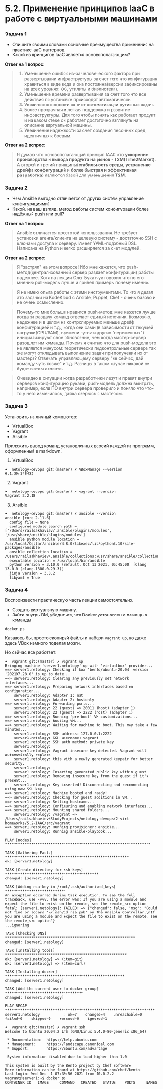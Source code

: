 # 5.2. Применение принципов IaaC в работе с виртуальными машинами

### Задача 1

* Опишите своими словами основные преимущества применения на практике IaaC паттернов.
* Какой из принципов IaaC является основополагающим?

**Ответ на 1 вопрос**:

> 1. Уменьшение ошибок из-за человеческого фактора при развертывании инфраструктуры за счет того что конфигурация храниться в виде кода и она постоянна(версии зафиксированы на всех уровнях: ОС, утилиты и библиотеки).
> 2. Уменьшение времени развертывания за счет того что все действия по установке происходят автоматически.
> 3. Увеличение скорости за счет автоматизации рутинных задач.
> 4. Более прозрачная и легкая поддержка и развитие инфраструктуры. Для того чтобы понять как работает продукт и на каком стеке он работает достаточно взглянуть на описание виртуальной машины.
> 5. Увеличение надежности за счет создания песочных сред идентичных к боевым.

**Ответ на 2 вопрос**: 

> Я думаю что основополагающий принцип IAAC это **ускорение производства и вывода продукта на рынок - T2M(Time2Market)**.
> А второй и третий принципы(**стабильность среды, устранение дрейфа конфигураций** и **более быстрая и эффективная разработка**) являются базой для уменьшения **T2M**.

### Задача 2

* Чем Ansible выгодно отличается от других систем управление конфигурациями?
* Какой, на ваш взгляд, метод работы систем конфигурации более надёжный push или pull?

**Ответ на 1 вопрос**:

> Ansible отличается простотой использования. 
> Не требует установки агента/клиента на целевую систему - достаточно SSH с ключами доступа к серверу.
> Имеет YAML-подобный DSL.
> Написана на Python и легко расширяется за счет модулей.

**Ответ на 2 вопрос**:
> Я "застрял" на этом вопросе! 
> Ибо мне кажется, что push-метод(централизованный сервер раздает конфигурации) работы надежнее. 
> Хотя на лекции Олег Букатчук говорил что по его мнению pull-модель лучше и привел примеры почему именно.

> Я не имею опыта работы с этими инструментами. 
> То что я делал это задачки на KodeKloud с Ansible, Puppet, Chef - очень базово и не очень осмысленно.

> Почему-то мне больше нравится push-метод: мне кажется лучше когда за раздачу команд отвечает единый источник.
> Возможно, надежнее и в целом на контролируемых меньше дрейф конфигурацией и т.д., когда они сами
> (в зависимости от текущей нагрузки(CPU/RAM), времени суток и других "переменных") инициализируют свое обновление,
> чем когда мастер-сервер разошлет им команды.
> Почему я считаю что для push-модели это не является минусом: теоретически подконтрольные сервера так же могут 
> откладывать выполнение задач при получении их от мастера?
> Отвечать управляющему серверу "не сейчас, дай команду чуть позже" и т.д. 
> Разницы в таком случае никакой не будет в этом аспекте.

> Очевидно в ситуации когда разработчики лезут и правят внутри серверов конфигурацию руками, 
> push-модель должна выиграть, например, если ПО внутри сервера проверило и поняло что что-то у него изменилось, дайка 
> сверюсь с мастером.

### Задача 3

Установить на личный компьютер:

* VirtualBox
* Vagrant
* Ansible

Приложить вывод команд установленных версий каждой из программ, оформленный в markdown.

1. VirtualBox 
```commandline
➜  netology-devops git:(master) ✗ VBoxManage --version
6.1.30r148432
```

2. Vagrant
```commandline
➜  netology-devops git:(master) ✗ vagrant --version
Vagrant 2.2.18
```

3. Ansible
```commandline
➜  netology-devops git:(master) ✗ ansible --version
ansible [core 2.11.6]
  config file = None
  configured module search path = ['/Users/railsakhaviev/.ansible/plugins/modules', '/usr/share/ansible/plugins/modules']
  ansible python module location = /usr/local/Cellar/ansible/4.8.0/libexec/lib/python3.10/site-packages/ansible
  ansible collection location = /Users/railsakhaviev/.ansible/collections:/usr/share/ansible/collections
  executable location = /usr/local/bin/ansible
  python version = 3.10.0 (default, Oct 13 2021, 06:45:00) [Clang 13.0.0 (clang-1300.0.29.3)]
  jinja version = 3.0.2
  libyaml = True
```

### Задача 4

Воспроизвести практическую часть лекции самостоятельно.

* Создать виртуальную машину.
* Зайти внутрь ВМ, убедиться, что Docker установлен с помощью команды

```commandline
docker ps
```

Казалось бы, просто скопируй файлы и набери `vagrant up`, но даже здесь VBox немного поделал мозги.

Но сейчас все работает:

```commandline
➜  vagrant git:(master) ✗ vagrant up
Bringing machine 'server1.netology' up with 'virtualbox' provider...
==> server1.netology: Checking if box 'bento/ubuntu-20.04' version '202107.28.0' is up to date...
==> server1.netology: Clearing any previously set network interfaces...
==> server1.netology: Preparing network interfaces based on configuration...
    server1.netology: Adapter 1: nat
    server1.netology: Adapter 2: hostonly
==> server1.netology: Forwarding ports...
    server1.netology: 22 (guest) => 20011 (host) (adapter 1)
    server1.netology: 22 (guest) => 2222 (host) (adapter 1)
==> server1.netology: Running 'pre-boot' VM customizations...
==> server1.netology: Booting VM...
==> server1.netology: Waiting for machine to boot. This may take a few minutes...
    server1.netology: SSH address: 127.0.0.1:2222
    server1.netology: SSH username: vagrant
    server1.netology: SSH auth method: private key
    server1.netology:
    server1.netology: Vagrant insecure key detected. Vagrant will automatically replace
    server1.netology: this with a newly generated keypair for better security.
    server1.netology:
    server1.netology: Inserting generated public key within guest...
    server1.netology: Removing insecure key from the guest if it's present...
    server1.netology: Key inserted! Disconnecting and reconnecting using new SSH key...
==> server1.netology: Machine booted and ready!
==> server1.netology: Checking for guest additions in VM...
==> server1.netology: Setting hostname...
==> server1.netology: Configuring and enabling network interfaces...
==> server1.netology: Mounting shared folders...
    server1.netology: /vagrant => /Users/railsakhaviev/StudyProjects/netology-devops/2-virt-homeworks/5.2-IAAC/src/vagrant
==> server1.netology: Running provisioner: ansible...
    server1.netology: Running ansible-playbook...

PLAY [nodes] *******************************************************************

TASK [Gathering Facts] *********************************************************
ok: [server1.netology]

TASK [Create directory for ssh-keys] *******************************************
changed: [server1.netology]

TASK [Adding rsa-key in /root/.ssh/authorized_keys] ****************************
An exception occurred during task execution. To see the full traceback, use -vvv. The error was: If you are using a module and expect the file to exist on the remote, see the remote_src option
fatal: [server1.netology]: FAILED! => {"changed": false, "msg": "Could not find or access '~/.ssh/id_rsa.pub' on the Ansible Controller.\nIf you are using a module and expect the file to exist on the remote, see the remote_src option"}
...ignoring

TASK [Checking DNS] ************************************************************
changed: [server1.netology]

TASK [Installing tools] ********************************************************
ok: [server1.netology] => (item=git)
ok: [server1.netology] => (item=curl)

TASK [Installing docker] *******************************************************
changed: [server1.netology]

TASK [Add the current user to docker group] ************************************
changed: [server1.netology]

PLAY RECAP *********************************************************************
server1.netology           : ok=7    changed=4    unreachable=0    failed=0    skipped=0    rescued=0    ignored=1

➜  vagrant git:(master) ✗ vagrant ssh
Welcome to Ubuntu 20.04.2 LTS (GNU/Linux 5.4.0-80-generic x86_64)

 * Documentation:  https://help.ubuntu.com
 * Management:     https://landscape.canonical.com
 * Support:        https://ubuntu.com/advantage

 System information disabled due to load higher than 1.0

This system is built by the Bento project by Chef Software
More information can be found at https://github.com/chef/bento
Last login: Wed Dec  1 07:39:56 2021 from 10.0.2.2
vagrant@server1:~$ docker ps
CONTAINER ID   IMAGE     COMMAND   CREATED   STATUS    PORTS     NAMES
```